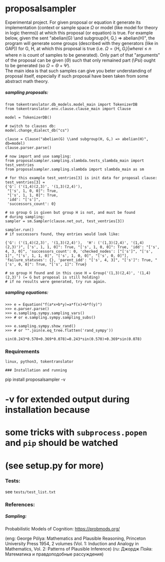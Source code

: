 # proposalsampler
Experimental project. For given proposal or equation it generate its implementation (context or sample space $\Omega$ or model (like model for theory in logic therms))
at which this proposal (or equation) is true.
For example below, given the sent "abelian(G) \\and subgroup(H, G,) => abelian(H)", the program will generate some groups (described with they generators (like in GAP)) for G, H, at which this proposal is true (i.e. $\Omega = {\{H_{i}, G_{i}\} | where i \leq n}$ where $n$ is count of samples to be generated).
Only part of that "arguments" of the proposal can be given ($\Theta$) such that only remained part (\Psi) ought to be generated (so $\Omega = \Theta + \Psi$).  
The main idea is that such samples can give you beter understanding of proposal itself, especially if such proposal have been taken from some abstract math theory. 

##### sampling proposals:

```
from tokentranslator.db_models.model_main import TokenizerDB
from tokentranslator.env.clause.clause_main import Clause

model = TokenizerDB()

# switch to clauses db:
model.change_dialect_db("cs")

clause = Clause("abelian(G) \\and subgroup(H, G,) => abelian(H)", db=model)
clause.parser.parse()

# now import and use sampling:
from proposalsampler.sampling.slambda.tests_slambda_main import test_ventries 
from proposalsampler.sampling.slambda import slambda_main as sm

# for this example test_ventries[3] is init data for proposal clause:
test_ventries[3] =
{'G': ('(1,4)(2,3)', '(1,3)(2,4)'),
 "['s', 1, 0, 0]": True,
 "['s', 1, 1, 0]": True,
 'idd': "['s']",
 'successors_count': 0}

# so group G is given but group H is not, and must be found
# during sampling:
sampler = sm.Sampler(clause.net_out, test_ventries[3])

sampler.run()
# if successors found, they entries would look like:

{'G': ('(1,4)(2,3)', '(1,3)(2,4)'),  'H': ('(1,3)(2,4)', '(1,4)(2,3)')", ['s', 1, 1, 0]": True, "['s', 1, 0, 0]": True, 'idd': "['s', 4, 3, 0]", 'successors_count': 0, 'checked_nodes': ["['s']", "['s', 1]", "['s', 1, 1, 0]", "['s', 1, 0, 0]", "['s', 0, 0]"], 'failure_statuses': {}, 'parent_idd': "['s', 4, 3]", "['s']": True, "['s', 0, 0]": True, "['s', 1]": True}

# so group H found and in this case H = Group('(1,3)(2,4)', '(1,4)(2,3)') (= G but proposal is still holding) 
# if no results were generated, try run again.
```

##### sampling equations:
```
>>> e = Equation("f(a*x+b*y)=a*f(x)+b*f(y)")
>>> e.parser.parse()
>>> e.sampling.sympy.sampling_vars()
>>> # or e.sampling.sympy.sampling_subs()

>>> e.sampling.sympy.show_rand()
>>> # or "".join(e.eq_tree.flatten('rand_sympy'))

sin(0.243*0.570+0.369*0.078)=0.243*sin(0.570)+0.369*sin(0.078)
```
### Requirements
```
linux, python3, tokentranslator

### Installation and running
```
pip install proposalsampler -v
# -v for extended output during installation because
# some tricks with `subprocess.popen` and `pip` should be watched
# (see setup.py for more)

### Tests:
see `tests/test_list.txt`

### References:
##### Sampling:
Probabilistic Models of Cognition: https://probmods.org/

(eng: George Pólya: Mathematics and Plausible Reasoning, Princeton University Press 1954, 2 volumes (Vol. 1: Induction and Analogy in Mathematics, Vol. 2: Patterns of Plausible Inference)
(ru: Джордж Пойа: Математика и правдоподобные рассуждения)